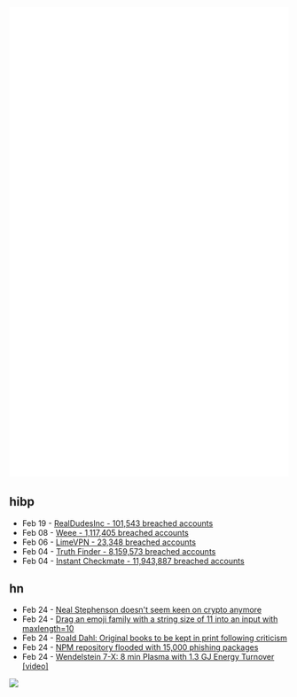 ![Metrics](https://raw.githubusercontent.com/phixion/phixion/master/metrics.svg)

## hibp

<!--
for https://github.com/phixion/phixion/blob/main/.github/workflows/feeds.yml
-->
<!--START_SECTION:haveibeenpwnd-->
- Feb 19 - [RealDudesInc - 101,543 breached accounts](https://haveibeenpwned.com/PwnedWebsites#RealDudesInc)
- Feb 08 - [Weee - 1,117,405 breached accounts](https://haveibeenpwned.com/PwnedWebsites#Weee)
- Feb 06 - [LimeVPN - 23,348 breached accounts](https://haveibeenpwned.com/PwnedWebsites#LimeVPN)
- Feb 04 - [Truth Finder - 8,159,573 breached accounts](https://haveibeenpwned.com/PwnedWebsites#TruthFinder)
- Feb 04 - [Instant Checkmate - 11,943,887 breached accounts](https://haveibeenpwned.com/PwnedWebsites#InstantCheckmate)
<!--END_SECTION:haveibeenpwnd-->

## hn

<!--
for https://github.com/phixion/phixion/blob/main/.github/workflows/feeds.yml
-->
<!--START_SECTION:hn-->
- Feb 24 - [Neal Stephenson doesn&#x27;t seem keen on crypto anymore](https://www.gamedeveloper.com/culture/even-neal-stephenson-doesn-t-seem-keen-on-crypto-anymore)
- Feb 24 - [Drag an emoji family with a string size of 11 into an input with maxlength=10](https://mastodon.social/@simevidas/109919980697679274)
- Feb 24 - [Roald Dahl: Original books to be kept in print following criticism](https://www.bbc.com/news/entertainment-arts-64759118)
- Feb 24 - [NPM repository flooded with 15,000 phishing packages](https://www.scmagazine.com/analysis/devops/npm-repository-15000-phishing-packages)
- Feb 24 - [Wendelstein 7-X: 8 min Plasma with 1.3 GJ Energy Turnover [video]](https://www.youtube.com/watch?v=GTmje2qsVgY)
<!--END_SECTION:hn-->

<!--
for https://yhype.me
-->
![](https://hit.yhype.me/github/profile?user_id=13013670)
